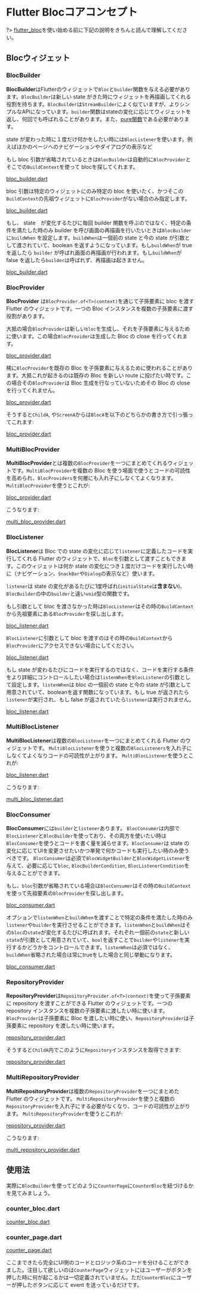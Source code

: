 # Flutter Blocコアコンセプト

?> [flutter_bloc](https://pub.dev/packages/flutter_bloc)を使い始める前に下記の説明をきちんと読んで理解してください。

## Blocウィジェット

### BlocBuilder

**BlocBuilder**はFlutterのウィジェットで`Bloc`と`builder`関数を与える必要があります。`BlocBuilder`は新しい state がきた時にウィジェットを再描画してくれる役割を持ちます。`BlocBuilder`は`StreamBuilder`によく似ていますが、よりシンプルなAPIになっています。`builder`関数はstateの変化に応じてウィジェットを返し、何回でも呼ばれることがあります。また、[pure関数](https://en.wikipedia.org/wiki/Pure_function)である必要があります。

state が変わった時に１度だけ何かをしたい時には`BlocListener`を使います。例えばほかのページへのナビゲーションやダイアログの表示など

もし bloc 引数が省略されているときは`BlocBuilder`は自動的に`BlocProvider`とそこでの`BuildContext`を使って blocを探してくれます。

[bloc_builder.dart](../_snippets/flutter_bloc_core_concepts/bloc_builder.dart.md ':include')

bloc 引数は特定のウィジェットにのみ特定の bloc を使いたく、かつそこの`BuildContext`の先祖ウィジェットに`BlocProvider`がない場合のみ指定します。

[bloc_builder.dart](../_snippets/flutter_bloc_core_concepts/bloc_builder_explicit_bloc.dart.md ':include')

もし、 state　が変化するたびに毎回 builder 関数を呼ぶのではなく、特定の条件を満たした時のみ builder を呼び画面の再描画を行いたいときは`BlocBuilder`に`buildWhen` を設定します。`buildWhen`は一個前の state と今の state が引数として渡されていて、boolean を返すようになっています。もし`buildWhen`が true を返したら `builder` が呼ばれ画面の再描画が行われます。もし`buildWhen`が false を返したら`builder`は呼ばれず、再描画は起きません。

[bloc_builder.dart](../_snippets/flutter_bloc_core_concepts/bloc_builder_condition.dart.md ':include')

### BlocProvider

**BlocProvider** は`BlocProvider.of<T>(context)`を通じて子孫要素に bloc を渡す Flutter のウィジェットです。一つの Bloc インスタンスを複数の子孫要素に渡す役割があります。

大抵の場合`BlocProvider`は新しい`bloc`を生成し、それを子孫要素に与えるために使います。この場合`BlocProvider`は生成した Bloc の close を行ってくれます。

[bloc_provider.dart](../_snippets/flutter_bloc_core_concepts/bloc_provider.dart.md ':include')

稀に`BlocProvider`を既存の Bloc を子孫要素に与えるために使われることがあります。大抵これが起きるのは既存の Bloc を新しい route に投げたい時です。この場合その`BlocProvider`は Bloc 生成を行なっていないためその Bloc の close を行ってくれません。

[bloc_provider.dart](../_snippets/flutter_bloc_core_concepts/bloc_provider_value.dart.md ':include')

そうすると`ChildA`, や`ScreenA`からは`BlocA`を以下のどちらかの書き方で引っ張ってこれます:

[bloc_provider.dart](../_snippets/flutter_bloc_core_concepts/bloc_provider_lookup.dart.md ':include')

### MultiBlocProvider

**MultiBlocProvider**とは複数の`BlocProvider`を一つにまとめてくれるウィジェットです。`MultiBlocProvider`を複数の Bloc を使う場面で使うとコードの可読性を高められ、`BlocProviders`を何層にも入れ子にしなくてよくなります。
`MultiBlocProvider`を使うとこれが:

[bloc_provider.dart](../_snippets/flutter_bloc_core_concepts/nested_bloc_provider.dart.md ':include')

こうなります:

[multi_bloc_provider.dart](../_snippets/flutter_bloc_core_concepts/multi_bloc_provider.dart.md ':include')

### BlocListener

**BlocListener**は Bloc での state の変化に応じて`listener`に定義したコードを実行してくれる Flutter のウィジェットで、`Bloc`を引数として渡すこともできます。このウィジェットは何か state の変化につき１度だけコードを実行したい時に（ナビゲーション、`SnackBar`や`Dialog`の表示など）使います。

`listener`は state の変化があるたびに1度呼ばれ(`initialState`は**含まない**)、`BlocBuilder`の中の`builder`と違い`void`型の関数です。

もし引数として bloc を渡さなかった時は`BlocListener`はその時の`BuildContext`から先祖要素にある`BlocProvider`を探し出します。

[bloc_listener.dart](../_snippets/flutter_bloc_core_concepts/bloc_listener.dart.md ':include')

`BlocListener`に引数として bloc を渡すのはその時の`BuildContext`から`BlocProvider`にアクセスできない場合にしてください。

[bloc_listener.dart](../_snippets/flutter_bloc_core_concepts/bloc_listener_explicit_bloc.dart.md ':include')

もし state が変わるたびにコードを実行するのではなく、コードを実行する条件をより詳細にコントロールしたい場合は`listenWhen`を`BlocListener`の引数として設定します。`listenWhen`は bloc の一個前の state と今の state が引数として用意されていて、booleanを返す関数になっています。もし true が返されたら`listener`が実行され、もし false が返されていたら`listener`は実行されません。

[bloc_listener.dart](../_snippets/flutter_bloc_core_concepts/bloc_listener_condition.dart.md ':include')

### MultiBlocListener

**MultiBlocListener**は複数の`BlocListener`を一つにまとめてくれる Flutter のウィジェットです。
`MultiBlocListener`を使うと複数の`BlocListeners`を入れ子にしなくてよくなりコードの可読性が上がります。
`MultiBlocListener`を使うとこれが:

[bloc_listener.dart](../_snippets/flutter_bloc_core_concepts/nested_bloc_listener.dart.md ':include')

こうなります:

[multi_bloc_listener.dart](../_snippets/flutter_bloc_core_concepts/multi_bloc_listener.dart.md ':include')

### BlocConsumer

**BlocConsumer**には`builder`と`listener`あります。 `BlocConsumer`は内部で`BlocListener`と`BlocBuilder`を使っており、その両方を使いたい時は`BlocConsumer`を使うとコードを書く量を減らせます。`BlocConsumer`は state の変化に応じてUIを変更させたいかつ単発で何かコードも実行したい時のみ使うべきです。 `BlocConsumer`は必須で`BlocWidgetBuilder`と`BlocWidgetListener`を与えて、必要に応じて`bloc`, `BlocBuilderCondition`, `BlocListenerCondition`を与えることができます。

もし、`bloc`引数が省略されている場合は`BlocConsumer`はその時の`BuildContext`を使って先祖要素の`BlocProvider`を探し出します。

[bloc_consumer.dart](../_snippets/flutter_bloc_core_concepts/bloc_consumer.dart.md ':include')

オプションで`listenWhen`と`buildWhen`を渡すことで特定の条件を満たした時のみ`listener`や`builder`を実行させることができます。`listenWhen`と`buildWhen`はその`bloc`の`state`が変化するたびに呼ばれます。それぞれ一個前の`state`と新しい`state`が引数として用意されていて、`bool`を返すことで`builder`や`listener`を実行するかどうかをコントロールできます。`listenWhen`は必須ではなく、`buildWhen`省略された場合は常にtrueをした場合と同じ挙動になります。

[bloc_consumer.dart](../_snippets/flutter_bloc_core_concepts/bloc_consumer_condition.dart.md ':include')

### RepositoryProvider

**RepositoryProvider**は`RepositoryProvider.of<T>(context)`を使って子孫要素に repository を渡すことができる Flutter のウィジェットです。一つの repository インスタンスを複数の子孫要素に渡したい時に使います。`BlocProvider`は子孫要素に Bloc を渡したい時に使い、`RepositoryProvider`は子孫要素に repository を渡したい時に使います。

[repository_provider.dart](../_snippets/flutter_bloc_core_concepts/repository_provider.dart.md ':include')

そうすると`ChildA`内でこのように`Repository`インスタンスを取得できます:

[repository_provider.dart](../_snippets/flutter_bloc_core_concepts/repository_provider_lookup.dart.md ':include')

### MultiRepositoryProvider

**MultiRepositoryProvider**は複数の`RepositoryProvider`を一つにまとめた Flutter のウィジェットです。
`MultiRepositoryProvider`を使うと複数の`RepositoryProvider`を入れ子にする必要がなくなり、コードの可読性が上がります。
`MultiRepositoryProvider`を使うとこれが:

[repository_provider.dart](../_snippets/flutter_bloc_core_concepts/nested_repository_provider.dart.md ':include')

こうなります:

[multi_repository_provider.dart](../_snippets/flutter_bloc_core_concepts/multi_repository_provider.dart.md ':include')

## 使用法

実際に`BlocBuilder`を使ってどのように`CounterPage`に`CounterBloc`を紐づけるかを見てみましょう。

### counter_bloc.dart

[counter_bloc.dart](../_snippets/flutter_bloc_core_concepts/counter_bloc.dart.md ':include')

### counter_page.dart

[counter_page.dart](../_snippets/flutter_bloc_core_concepts/counter_page.dart.md ':include')

ここまできたら完全にUI側のコードとロジック系のコードを分けることができました。注目して欲しいのは`CounterPage`ウィジェットにはユーザーがボタンを押した時に何が起こるかは一切定義されていません。ただ`CounterBloc`にユーザーが押したボタンに応じて event を送っているだけです。
